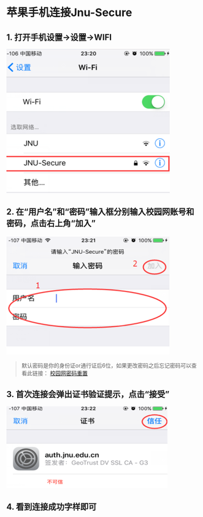 # 苹果手机连接Jnu-Secure
## 1. 打开手机设置$\rightarrow$设置$\rightarrow$WIFI
![alt text](img/connect02.png)

## 2. 在“用户名”和“密码”输入框分别输入校园网账号和密码，点击右上角“加入”
![alt text](img/connect03.png)
> 默认密码是你的身份证or通行证后6位，如果更改密码之后忘记密码可以查看此链接：
[校园网密码重置](../校园网其他问题/校园网密码重置.md)

## 3. 首次连接会弹出证书验证提示，点击“接受”
![alt text](img/connect04.png)

## 4. 看到连接成功字样即可